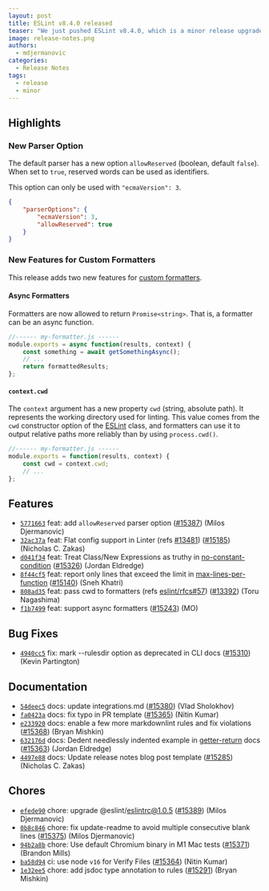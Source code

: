 ```yaml
---
layout: post
title: ESLint v8.4.0 released
teaser: "We just pushed ESLint v8.4.0, which is a minor release upgrade of ESLint. This release adds some new features and fixes several bugs found in the previous release."
image: release-notes.png
authors:
  - mdjermanovic
categories:
  - Release Notes
tags:
  - release
  - minor
---
```


## Highlights

### New Parser Option

The default parser has a new option `allowReserved` (boolean, default `false`). When set to `true`, reserved words can be used as identifiers.

This option can only be used with `"ecmaVersion": 3`.

```json
{
    "parserOptions": {
        "ecmaVersion": 3,
        "allowReserved": true
    }
}
```

### New Features for Custom Formatters

This release adds two new features for [custom formatters](/docs/developer-guide/working-with-custom-formatters).

#### Async Formatters

Formatters are now allowed to return `Promise<string>`. That is, a formatter can be an async function.

```js
//------ my-formatter.js ------
module.exports = async function(results, context) {
    const something = await getSomethingAsync();
    // ...
    return formattedResults;
};
```

#### `context.cwd`

The `context` argument has a new property `cwd` (string, absolute path). It represents the working directory used for linting. This value comes from the `cwd` constructor option of the [ESLint](/docs/developer-guide/nodejs-api#-new-eslintoptions) class, and formatters can use it to output relative paths more reliably than by using `process.cwd()`.

```js
//------ my-formatter.js ------
module.exports = function(results, context) {
    const cwd = context.cwd;
    // ...
};
```

## Features

* [`5771663`](https://github.com/eslint/eslint/commit/5771663e8d3e86fec9454ee0af439c6989506bf3) feat: add `allowReserved` parser option ([#15387](https://github.com/eslint/eslint/issues/15387)) (Milos Djermanovic)
* [`32ac37a`](https://github.com/eslint/eslint/commit/32ac37a76b2e009a8f106229bc7732671d358189) feat: Flat config support in Linter (refs [#13481](https://github.com/eslint/eslint/issues/13481)) ([#15185](https://github.com/eslint/eslint/issues/15185)) (Nicholas C. Zakas)
* [`d041f34`](https://github.com/eslint/eslint/commit/d041f345cdf0306f15faa2f305fe1d21ef137eb1) feat: Treat Class/New Expressions as truthy in [no-constant-condition](/docs/rules/no-constant-condition) ([#15326](https://github.com/eslint/eslint/issues/15326)) (Jordan Eldredge)
* [`8f44cf5`](https://github.com/eslint/eslint/commit/8f44cf505765b663e371412ab57f0f1dbbe78513) feat: report only lines that exceed the limit in [max-lines-per-function](/docs/rules/max-lines-per-function) ([#15140](https://github.com/eslint/eslint/issues/15140)) (Sneh Khatri)
* [`808ad35`](https://github.com/eslint/eslint/commit/808ad35f204c838cd5eb8d766807dc43692f42f9) feat: pass cwd to formatters (refs [eslint/rfcs#57](https://github.com/eslint/rfcs/issues/57)) ([#13392](https://github.com/eslint/eslint/issues/13392)) (Toru Nagashima)
* [`f1b7499`](https://github.com/eslint/eslint/commit/f1b7499a5162d3be918328ce496eb80692353a5a) feat: support async formatters ([#15243](https://github.com/eslint/eslint/issues/15243)) (MO)

## Bug Fixes

* [`4940cc5`](https://github.com/eslint/eslint/commit/4940cc5c4903a691fe51d409137dd573c4c7706e) fix: mark --rulesdir option as deprecated in CLI docs ([#15310](https://github.com/eslint/eslint/issues/15310)) (Kevin Partington)

## Documentation

* [`54deec5`](https://github.com/eslint/eslint/commit/54deec56bc25d516becaf767769ee7543f491d62) docs: update integrations.md ([#15380](https://github.com/eslint/eslint/issues/15380)) (Vlad Sholokhov)
* [`fa0423a`](https://github.com/eslint/eslint/commit/fa0423af7f8453f6c97b915b3b026f258b76a600) docs: fix typo in PR template ([#15365](https://github.com/eslint/eslint/issues/15365)) (Nitin Kumar)
* [`e233920`](https://github.com/eslint/eslint/commit/e233920857e282ba22116ad5f1dcc6dfabc8ef5b) docs: enable a few more markdownlint rules and fix violations ([#15368](https://github.com/eslint/eslint/issues/15368)) (Bryan Mishkin)
* [`632176d`](https://github.com/eslint/eslint/commit/632176dc43180ea4e7f99da429fee3ee3814a04d) docs: Dedent needlessly indented example in [getter-return](/docs/rules/getter-return) docs ([#15363](https://github.com/eslint/eslint/issues/15363)) (Jordan Eldredge)
* [`4497e88`](https://github.com/eslint/eslint/commit/4497e880248c24dc19eea8a5466555b847c0c7eb) docs: Update release notes blog post template ([#15285](https://github.com/eslint/eslint/issues/15285)) (Nicholas C. Zakas)

## Chores

* [`efede90`](https://github.com/eslint/eslint/commit/efede90d59edc5cca9cd739df7e98f1ff00ca37d) chore: upgrade @eslint/eslintrc@1.0.5 ([#15389](https://github.com/eslint/eslint/issues/15389)) (Milos Djermanovic)
* [`0b8c846`](https://github.com/eslint/eslint/commit/0b8c846c77234125fbb211980bc1e62dc8791513) chore: fix update-readme to avoid multiple consecutive blank lines ([#15375](https://github.com/eslint/eslint/issues/15375)) (Milos Djermanovic)
* [`94b2a8b`](https://github.com/eslint/eslint/commit/94b2a8b3d1f7d139dd6b06216a64727b7d5f009b) chore: Use default Chromium binary in M1 Mac tests ([#15371](https://github.com/eslint/eslint/issues/15371)) (Brandon Mills)
* [`ba58d94`](https://github.com/eslint/eslint/commit/ba58d94cb51d4d2644c024446d5750eaf4853129) ci: use node `v16` for Verify Files ([#15364](https://github.com/eslint/eslint/issues/15364)) (Nitin Kumar)
* [`1e32ee5`](https://github.com/eslint/eslint/commit/1e32ee591e978188b121604d0af9cbc04a50a3b5) chore: add jsdoc type annotation to rules ([#15291](https://github.com/eslint/eslint/issues/15291)) (Bryan Mishkin)
